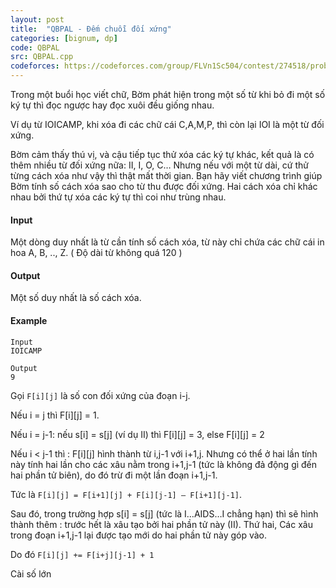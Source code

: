 ```yaml
---
layout: post
title:  "QBPAL - Đếm chuỗi đối xứng"
categories: [bignum, dp]
code: QBPAL
src: QBPAL.cpp
codeforces: https://codeforces.com/group/FLVn1Sc504/contest/274518/problem/S
---
```




  


Trong một buổi học viết chữ, Bờm phát hiện trong một số từ khi bỏ đi một số ký tự thì đọc ngược hay đọc xuôi đều giống nhau.

Ví dụ từ IOICAMP, khi xóa đi các chữ cái C,A,M,P, thì còn lại IOI là một từ đối xứng.

Bờm cảm thấy thú vị, và cậu tiếp tục thử xóa các ký tự khác, kết quả là có thêm nhiều từ đối xứng nữa: II, I, O, C… Nhưng nếu với một từ dài, cứ thử từng cách xóa như vậy thì thật mất thời gian. Bạn hãy viết chương trình giúp Bờm tính số cách xóa sao cho từ thu được đối xứng. Hai cách xóa chỉ khác nhau bởi thứ tự xóa các ký tự thì coi như trùng nhau.

#### Input

Một dòng duy nhất là từ cần tính số cách xóa, từ này chỉ chứa các chữ cái in hoa A, B, .., Z. ( Độ dài từ không quá 120 )

#### Output

Một số duy nhất là số cách xóa.

#### Example

```
Input
IOICAMP

Output
9

```

<!--more-->



Gọi `F[i][j]` là số con đối xứng của đoạn i-j. 

Nếu i = j thì F[i][j] = 1.

Nếu i = j-1:  nếu s[i] = s[j] (ví dụ II) thì F[i][j] = 3, else F[i][j] = 2

Nếu i < j-1 thì : F[i][j] hình thành từ i,j-1 với i+1,j. Nhưng có thể ở hai lần tính này tính hai lần cho các xâu nằm trong i+1,j-1 (tức là không đả động gì đến hai phần tử biên), do đó trừ đi một lần đoạn i+1,j-1.

Tức là `F[i][j] = F[i+1][j] + F[i][j-1] – F[i+1][j-1]`.

Sau đó, trong trường hợp s[i] = s[j] (tức là I…AIDS…I chẳng hạn) thì sẽ hình thành thêm : trước hết là xâu tạo bởi hai phần tử này (II). Thứ hai, Các xâu trong đoạn i+1,j-1 lại được tạo mới do hai phần tử này góp vào.

Do đó `F[i][j] += F[i+j][j-1] + 1`

Cài số lớn
